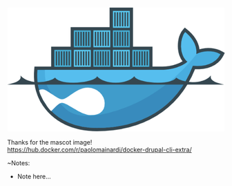 ![Drupal on Docker](slides/img/docker-drupal.png)

Thanks for the mascot image!
https://hub.docker.com/r/paolomainardi/docker-drupal-cli-extra/

~Notes:

*   Note here...
